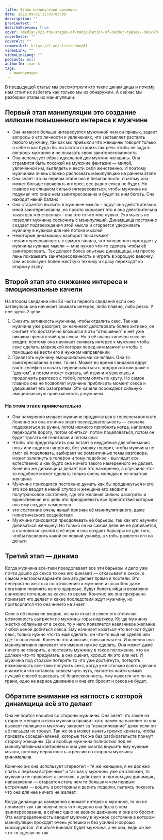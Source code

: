 ```yaml
---
title: Этапы манипуляции динамщиц
date: 2022-09-01T12:00-03:00
description: ""
previewText: ""
descrAsPreview: true
cover: /media/2022-the-stages-of-manipulation-of-pecker-teases--900x478.avif
coverDescr: ""
coverAlt: ""
commentUrl: https://t.me/slsfreedom/61
videoLink: ""
videoLinkLang: ""
podcasts: null
authorId: ivan-k
tags:
  - манипуляции
---
```

В [предыдущей статье](2022-how-to-recognize-a-pecker-tease) мы рассмотрели кто такие динамщицы и почему нам стоит их избегать как только мы их обнаружим. А сейчас мы разберем этапы их манипуляции.

## Первый этап манипуляции это создание иллюзии повышенного интереса к мужчине

- Она немного больше интересуется мужчиной чем он привык, задает вопросы о его личности и увлечениях, что заставляет растаять любого мужчину, так как мы привыкли что женщины говорят только о себе и как будто бы пытаются строить так речь чтобы не задать вопросы мужчине и не показать свою заинтересованность
- Она использует образ идеальной для мужчин женщины. Она стремится быть похожей на мужские фантазии — милой, увлеченной им, выглядеть и вести себя женственно. И поэтому мужчинам очень сложно распознать манипуляцию на раннем этапе
- Она знает что на первом этапе она в безопасности, поэтому она может больше проявлять интерес, все равно секса не будет. Но главное не слишком сильно интересоваться, чтобы мужчина не подумал что она в нем заинтересованна и будет за ним бегать. Она находит некий баланс
- Она старается вызвать в мужчине мысль - вдруг она действительно мной заинтересованна, но просто скрывает это и она действительна такая вся женственная - она это то что мне нужно. Эта мысль не позволит мужчине соскочить с манипуляций. Динамщица постоянно создает подтверждения этой мысли и старается удерживать мужчину в нужном для неё потоке мыслей
- Некоторые динамщицы наоборот показывают незаинтересованность с самого начала, что мгновенно порождает у мужчины нужные мысли — мне нужно что-то сделать чтобы её заинтересовать. Так делают более опытные динамщицы, им просто лень показывать заинтересованность и играть в хорошую девочку. Они используют более жесткую технику и сразу переходят ко второму этапу

## Второй этап это снижение интереса и эмоциональные качели

На втором свидании или 2й части первого свидания если оно затянулось она начинает снижать интерес, либо плавно, либо резко. У неё здесь 2 цели

1. Снизить активность мужчины, чтобы отдалить секс. Так как мужчина уже разогрет, он начинает действовать более активно, он считает что достаточно вложился в эти “отношения” и нет уже никаких препятствий для секса. Но в её планы конечно секс не входит, поэтому она начинает снижать интерес к мужчине чтобы секс сделать морковкой которая перед ним маячит и чтобы с помощью её вести его в нужном направлении
2. Привязать мужчину эмоциональными качелями. Она то заинтересованна в нем, то нет. Может во время свидания вдруг взять телефон и начать переписываться с подружкой или даже с “другом”, а потом может сказать, ой извини я увлеклась и продолжить разговор с тобой, потом опять по кругу. Но самое главное она не позволяет мужчине приблизить момент секса и удерживает его разогретым. Эти качели порождают сильную эмоциональную привязанность у мужчины

### На этом этапе примечательно

- Она намеренно мешает мужчине продвигаться в телесном контакте. Конечно же она отлично знает последовательность — сначала подержаться за ручки, потом немного приобнять когда, например переходите дорогу, потом обняться, потом поцеловаться, потом он будет трогать её гениталии и потом секс
- Чтобы это предотвратить она встает в неудобные для обнимания позы или садится напротив, без умолку говорит, чтобы мужчина не смог её поцеловать, выбирает не романтичные темы разговора, может залипнуть в телефон и тому подобное - выглядит все естественно и как будто она ничего такого намеренного не делает. Конечно же динамщица делает всё это намеренно, а случайно что-то подобное может сделать только очень молодая и не опытная женщина
- Мужчине приходится постоянно думать как бы продвинуться и его это всё вводит в некий ступор и женщина его вводит в полутрансовое состояние, где его желания сильно разогреты и единственная его цель это преодолевать все препятствия которые она ему создает намеренно
- это состояние очень явный признак её манипулятивного, даже гипнотического воздействия
- Мужчине приходится преодолевать её барьеры, так как его научили добиваться женщину. Но только он на самом деле её не добивается, а становится куклой в её игре и она создает барьеры не для того, чтобы проверить какой он ловкий ухажёр, а чтобы развести его на деньги

## Третий этап — динамо

Когда мужчина все-таки преодолевает все эти барьеры и дело уже почти дошло до секса то она его динамит — отказывает в сексе, в самом жестоком варианте она это делает прямо в постели. Это невероятно жестоко по отношению к мужчине и способно даже негативно повлиять на его здоровье, будут болеть яйца и возможно снижение потенции на какое-то время. Конечно же она прекрасно понимает что делает и какие последствия ждут мужчину, но притворяется что она ничего не знает.

Секс в её планы не входил, но зато отказ в сексе это отличная возможность вытрясти из мужчины горы ништяков. Когда мужчину жестко обламывают в сексе, то у него появляется навязчивое желание любой ценой добиться секса. Ему начинает казаться что вот-вот будет секс, только нужно что-то ещё сделать, он что-то ещё не сделал или где-то поспешил. Конечно это иллюзия, навязанная ею. И конечно она манипулятивно намекает что именно нужно сделать. Она может даже ничего не говорить, а поставить мужчину в такое положение, что он должен что-то придумать, а она оценит, хорошо ли это или нет. И мужчина под страхом потерять то что уже достигнуто, потерять возможность все-таки получить секс, когда уже столько всего сделано и кажется что осталось совсем чуть чуть, пытается найти самый лучший способ завоевать её благосклонность, ему кажется что он на грани, одно не верное движение и она его бросит и секса не будет.

## Обратите внимание на наглость с которой динамщица всё это делает

Она не боится насилия со стороны мужчины. Она знает что закон на стороне женщин и если мужчина проявит хоть намек на насилие то она вызовет полицию и мужчину закроют за “изнасилование” даже если он её пальцем не тронул. Так же она может начать громко кричать, чтобы призвать соседей-аленей, которые так же без разбирательств примут сторону женщины. Да и вообще мужчина полностью под её манипулятивным контролем и она уже смогла внушить ему нужные мысли, поэтому вероятность агрессии со стороны мужчины минимальна.

Конечно же она использует стереотип - “я же женщина, я не должна спать с первым встречным” и так как у мужчины уже он заложен, то мужчина не проявляет агрессию, а действует в нужном для динамщиц направлении — старается стать чем то большим чем первым встречным — водить в рестораны и дарить подарки, пытаясь показать что она для неё ничего не жалеет.

Когда динамщица намеренно снижает интерес к мужчине, то он не понимает как так получилось что недавно она была в нем заинтересованна, а сейчас одно не верное движение и она его бросит. Эта неопределенность вводит мужчину в нужное состояние в котором манипуляции проходят очень успешно и без усилий и хорошо маскируются. И в итоге виноват будет мужчина, а не она, ведь он же что-то сделал не так.
